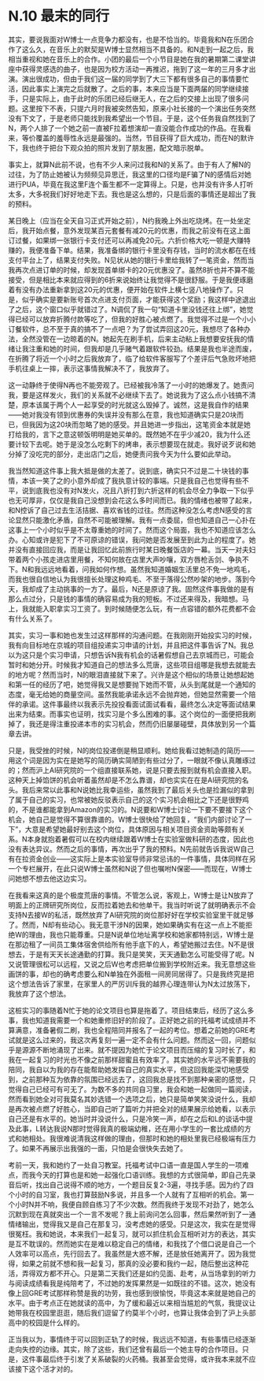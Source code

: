 # N.10 最末的同行

其实，要说我面对W博士一点竞争力都没有，也是不恰当的。毕竟我和N在乐团合作了这么久，在音乐上的默契是W博士显然相当不具备的。和N走到一起之后，我相当重视和她在音乐上的合作。小团的最后一个小节目是她在我的暑期第二课堂讲座中获得灵感选的曲子，也是因为校方活动一再推迟，拖到了这一年的三月多才出演。演出很成功，但由于我们这一届的同学到了大三下都有很多自己的事情要忙活，因此事实上演完之后就散了。之后的事，本来应当是下面两届的同学继续接手，只是实际上，由于此时的乐团已经后继无人，在之后的交接上出现了很多问题。这里按下不表，只提六月时我被突然告知，原来小社长接的一个演出任务突然没有下文了，于是老师只能找到我希望出一个节目。于是，这个任务我自然找到了N，两个人排了一个她之前一直被F拉着想演却一直没能合作成功的作品。在我看来，等价覆盖的羞辱性永远是最强的。当然，节目获得了巨大成功，而在N的默许下，我也终于把台下观众拍的照片发到了朋友圈，配文暗示脱单。

事实上，就算N此前不说，也有不少人来问过我和N的关系了。由于有人了解N的过往，为了防止她被认为频频见异思迁，我这里的口径均是F骗了N的感情后对她进行PUA，毕竟在我这里F连个畜生都不一定算得上。只是，也并没有许多人打听太多，大多祝我们好好地走下去。我也是这么想的，只是后面的事情还是超出了我的预料。

某日晚上（应当在全天自习正式开始之前），N约我晚上外出吃烧烤。在一处坐定后，我开始点餐，意外发现某百元套餐有减20元的优惠，而我之前没有在这上面订过餐，如果绑一张银行卡支付还可以再减免20元。六折价格大吃一顿是大赚特赚的，我便准备下单。结果，我准备绑的银行卡里没有存钱，当时的流水都在在线支付平台上了，结果支付失败。N见状从她的银行卡里给我转了一笔资金，然而当我再次点进订单的时候，却发现首单绑卡的20元优惠没了。虽然8折也并不算不能接受，但是相比本来就应得到的6折来说始终让我觉得不是很舒服。于是我便琢磨着有没有办法重新拿到这20元的优惠，便开始在软件上横七竖八地操作了。只是，似乎确实是要新账号首次点进支付页面，才能获得这个奖励；我这样中途退出了之后，这个窗口似乎就错过了。N调侃了我一句“知道卡里没钱还往上绑”，她觉得已经可以放弃折腾付款等吃了，但我的好胜心被点燃了。我觉得不过是一个小小订餐软件，总不至于真的搞不了一点吧？为了尝试弄回这20元，我想尽了各种办法，全然没管在一边晾着的N。她起先在刷手机，后来主动粘上我想要安抚我的情绪让我注重和她的时间，但我却是几乎赌气着跟软件较劲。结果是我也半途而废，在折腾了将近一个小时之后我放弃了，临了给软件客服写了个差评后气急败坏地把手机往桌上一摔，表示这事情我解决不了，我放弃了。

这一动静终于使得N再也不能旁观了。已经被我冷落了一小时的她爆发了。她责问我，要是这样发火，我们的关系就不必继续下去了。她说我为了这么点小钱搞不清楚，原本该属于两个人一起享受的时光就这么毁掉了。诚然，这是我自作的结果——她对我没有领到优惠券的失误并没有那么在意，我也知道确实只是20块而已，但我因为这20块而忽略了她的感受。并且她进一步指出，这笔资金本就是她打给我的，言下之意这顿饭明明是她买单的。既然她不在乎少减20，我为什么还要计较下去呢。她于是没怎么吃剩下的烤串，表示想要现在就走。我好说歹说和她分掉了没吃完的部分，走出店门之后，她便责问我今天为什么要如此举动。

我当然知道这件事上我大抵是做的太差了。说到底，确实只不过是二十块钱的事情，本该一笑了之的小意外却成了我执意计较的事端。只是我自己也觉得有些不平，说到底我也没有对N发火，况且八折打到六折这样的机会尽全力争取一下似乎也无可厚非，仅仅是我自己没想到会花这么多时间而已。我的情绪也被带了起来，和N控诉了自己过去生活拮据、喜欢省钱的过往。然而这种没怎么考虑N感受的言论显然只能激化矛盾，自然不可能被理解。我有一点委屈，但也知道自己一心扑在这事上一个小时似乎是不太尊重她的时间了。然而这个局面，我也不知道应该怎么办。心知或许是犯下了不可原谅的错误，我问她是否发展至到此为止的程度了。她并没有直接回应我，而是让我回忆此前旅行时某日晚餐饭店的一幕。当天一对夫妇带着两个小孩走进店里用餐，不知何故在店里大声吵嚷，双方唇枪舌剑、争执不下。N和我远远地看着，问我如何作想。虽然我知道婚姻生活里总不免一地鸡毛，而我也很自信地认为我很擅长处理这种鸡毛、不至于落得公然吵架的地步。落到今天，我却成了主动挑事的一方了。最后，N还是原谅了我。固然这件事我做的是有那么点过分，只是钱的事情的确容易成为我的短板。不过还来得及，我暗想。马上，我就能入职拿实习工资了。到时候随便怎么玩，有一点容错的额外花费都不会有什么关系了。

其实，实习一事和她也发生过这样那样的沟通问题。在我刚刚开始投实习的时候，我有向目标地在京城的项目组投递实习申请的计划，并且把这件事告诉了N。我总以为这只是个实习申请，只想告诉N我有机会的话暑假想自己去京城而已，可能会暂时和她分开。时候我才知道自己的想法多么荒唐，这些项目组哪是我想去就能去的地方呢？然而当时，N的眼泪直接就下来了。兴许是这个相似的场景让她想起她和第一任的经历了吧，她觉得我又是想要抛下她而不管，从头到尾就是一个通知的态度，毫无给她的商量空间。虽然我能承诺永远不会抛弃她，但她显然需要一个陪伴的承诺。这件事最终以我表示先投投看面试面试看看，最终怎么决定等面试结果出来为结束。而事实也证明，找实习是个多么困难的事。这个岗位的一面便把我刷掉了，我还是得注重投递本市的实习机会，然而仍旧屡屡碰壁，具体放到另一个篇章去讲。

只是，我受挫的时候，N的岗位投递倒是稍显顺利。她给我看过她制造的简历——用这个词是因为实在是她写的简历确实简陋到有些过分了，一眼就不像认真雕琢过的；然而沪上AI研究院的一个组直接联系她，说是只要去报到就有机会直接入职。这种天上掉馅饼的机会听着虽然却是不怎么靠谱，却也实实在在是AI研究院的名头。我后来常以此事和N说她比我幸运些，虽然我到了最后关头也是捡漏似的拿到了属于自己的实习，也常被她反驳表示自己的这个实习机会相比之下还是很野鸡的，不是谁都能拿到Amazon的实习的。N说要和W博士讨论一下要不要接下这个机会，她自己是觉得不算很靠谱的。W博士很快给了她回复，“我们内部讨论了一下”，大意是希望她最好别去这个岗位，具体原因与相关项目资金资助等颇有关系。N本身就抱着暑假可以在校内继续跟着W博士在实验室做科研的态度，因此也没有表达异议。然而之后的事情，再次出乎了我的预料。N先前就告诉我说W自己有在拉资金创业——这实际上是本实验室导师非常忌讳的一件事情，具体同样在另一个专栏展开，在此只说W博士虽然和N说了但也嘱咐N保密——而现在，W博士问她想不想去他这边实习。

在我看来这真的是个极度荒唐的事情。不管怎么说，客观上，W博士是让N放弃了明面上的正牌研究所岗位，反而拉着她去和他单干。我当时听说了就明确表示不会支持N去接W的私活，既然放弃了AI研究院的岗位那好好在学校实验室里干就足够了。然而，N却有些动心。我无意干涉N的因果，她如果确实有在这一点上不能拒绝W的理由，我也只能尊重。只是N说单位地址离学校和她家都特别远，W博士是在那边租了一间员工集体宿舍供给所有他手底下的人，希望她搬过去住。N不是很想去，于是有天天长途通勤的打算。我只是笑笑，天天通勤怎么可能受得了呢。N又说管理很松可以远程，又说之后W也考虑把单位搬到学校附近来。我无意想这些画饼的事，却也的确考虑要么和N单独在外面租一间房同居得了。只是我终究是把这个想法告诉了家里，在家里人的严厉训斥我的越界心理连带认为N太过放荡下，我放弃了这个想法。

这桩实习的事随着N忙于她的论文项目也算是拖着了。项目结束后，经历了这么多事，我也知道我需要一个和她重修旧好的阶段了。正好她之前的托福考试成绩并不算满意，准备暑假二刷，我也全程陪同并报名了一起的考位。想着之前她的GRE考试就是这么过来的，我这次再复刻一遍一定不会有什么问题。然而这一回，问题似乎是源源不断地涌现了出来。就不提因为她忙于论文项目而压缩的复习时长了，和我在一起复习的时光也不像之前那样甜蜜且有效率了。其实她的水平远不需要我的陪同，我自以为我的存在能帮助她发挥自己的真实水平，但这回我能深切地感受到，之前那种互为依靠的氛围已经远去了，这回我总是找不到那种亲密的感觉，只觉得自己已经可有可无了。为数不多的共同自习里，我会和她一起做同一篇阅读，然而看到她全对可我莫名其妙选错一个选项之后，她只是简单笑笑没说什么，我却是再次被点燃了好胜心，当即自己听了篇听力并把全对的结果展示给她看，以表示自己还是有水平的。她当时并没说什么，只是冷笑一声，却在之后和L的谈话中提及此事，L转达我说N那时觉得我真的极端幼稚，还在用小学生的一套比成绩的方式和她相处。我很难说清我这样做的理由，但那时和她的相处里我已经极端有压力了。如果不再展示出我强的一面，只怕是会很快失去她了。

考前一天，我和她约了一处自习教室。托福考试中口语一直是国人学生的一项难点，而我今天的打算也是和她一起强化口语训练。我想的方式很简单，即自己先录音后听，找出自己说得不顺的地方，一个题目反复2-3遍，寻找手感。因为约了四个小时的自习室，我也打算鼓励N多说，并且多一个人就有了互相听的机会。第一个小时N并不响，我便自顾自练习了不少次数。然而我终于发现不对劲了，她怎么沉默到现在真就突出一个一言不发呢？我上前询问怎么回事，然后果然听到了一通情绪输出，觉得我又是自己在那复习，没考虑她的感受。只是这次，我实在是觉得很冤枉。我和她说，本来我们一起复习，就可以抓住机会互相听对方的表达，其实是互不耽误的。然而她实在是难以稳定自己的情绪，和我找了个借口说是自己一个人效率可以高点，先行回去了。我虽然是大惑不解，还是放任她离开了。因为我觉得，如果之前就不想和我一起复习，那真的没必要和我约一起，随后整出这种花活，弄得双方都不开心。只是第二天我们还是如约见面、赴考，从当场拿到的听力与阅读成绩看我是纯陪考了，不过她的发挥果然是一如既往的不错。这次，她没有像上回GRE考试那样称赞是我的功劳，我也感到很愉悦，毕竟这本来就是她自己的水平。由于考点正在她就读的高中，为了缓和最近以来相当尴尬的气氛，我提议让她带我在校园里逛逛，随后我们逗留了约莫半个小时，也算让我体会到了沪上头部高中的校园是什么样的。

正当我以为，事情终于可以回到正轨了的时候，我远远不知道，有些事情已经逐渐走向失控的边缘。其实，除了这些，我们还曾有最后一个她主导的合作项目。只是，这件事最后终于引发了关系破裂的火药桶。我甚至会觉得，或许我本来就不应该接下这个活才对的。
